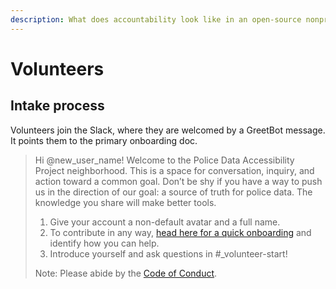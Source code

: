 ```yaml
---
description: What does accountability look like in an open-source nonprofit?
---
```


# Volunteers

## Intake process

Volunteers join the Slack, where they are welcomed by a GreetBot message. It points them to the primary onboarding doc.

> Hi @new\_user\_name! Welcome to the Police Data Accessibility Project neighborhood. This is a space for conversation, inquiry, and action toward a common goal. Don’t be shy if you have a way to push us in the direction of our goal: a source of truth for police data. The knowledge you share will make better tools.
>
> 1. Give your account a non-default avatar and a full name.
> 2. To contribute in any way, [head here for a quick onboarding](http://docs.pdap.io) and identify how you can help.
> 3. Introduce yourself and ask questions in \#\_volunteer-start!
>
> Note: Please abide by the [Code of Conduct](policy/code-of-conduct.md).

